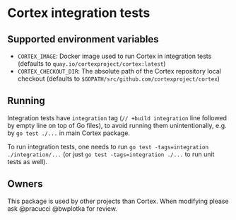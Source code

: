 # Cortex integration tests

## Supported environment variables

- `CORTEX_IMAGE`: Docker image used to run Cortex in integration tests (defaults to `quay.io/cortexproject/cortex:latest`)
- `CORTEX_CHECKOUT_DIR`: The absolute path of the Cortex repository local checkout (defaults to `$GOPATH/src/github.com/cortexproject/cortex`)

## Running

Integration tests have `integration` tag (`// +build integration` line followed by empty line on top of Go files), to avoid running them unintentionally, e.g. by `go test ./...` in main Cortex package.

To run integration tests, one needs to run `go test -tags=integration ./integration/...` (or just `go test -tags=integration ./...` to run unit tests as well).

## Owners

This package is used by other projects than Cortex. When modifying please ask @pracucci @bwplotka for review.
